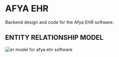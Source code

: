 # AFYA EHR
Backend design and code for the Afya EHR software.

## ENTITY RELATIONSHIP MODEL
![er model for afya ehr software](https://dbdiagram.io/d/60c5a8730c1ff875fcd49648)
